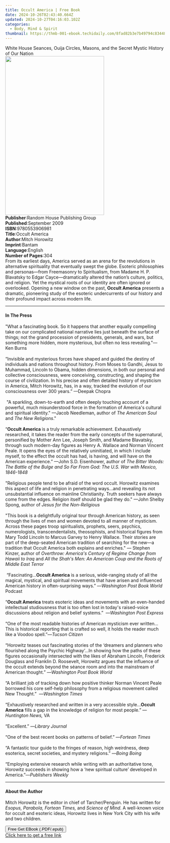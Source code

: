 ```yaml
---
title: Occult America | Free Book
date: 2024-10-26T02:43:40.664Z
updated: 2024-10-27T04:16:03.102Z
categories:
  - Body, Mind & Spirit
thumbnail: https://thmb-001-ebook.techidaily.com/8fad82b3e7b49794c8344835f384c9e2c8ffcfecef0da5fb00282ef903470465.jpg
---
```

<main id="book-container">
  <div class="flex flex-col">
    <div class="book-brief flex-1 py-6 px-4 sm:p-6 md:py-10 md:px-8">
      <!-- brief-->
      <div class="book-brief-main">
        White House Seances, Ouija Circles, Masons, and the Secret Mystic
        History of Our Nation
      </div>
    </div>
    <div
      class="book-meta-info flex-1 grid gap-4 col-start-1 col-end-3 row-start-1 sm:mb-6 sm:grid-cols-4 lg:gap-6 lg:col-start-2 lg:row-end-6 lg:row-span-6 lg:mb-0"
    >
      <div
        class="book-meta-info-left place-content-center mt-4 p-4 text-sm leading-6 col-start-2 col-span-2 dark:text-slate-400"
      >
        <img
          class="w-full h-500 object-cover rounded-lg sm:h-255 sm:col-span-2 lg:col-span-full"
          src="https://img-001-ebook.techidaily.com/a941e0cfbb205f658599f86ded92bcc033ad5cde8026252b0e1d8121b4000d52.jpg"
          alt=""
          width="312"
          height="500"
        />
      </div>
      <div
        class="book-meta-info-right mt-2 col-start-1 row-start-2 col-span-3 self-center"
      >
        <!-- meta data  -->
        <div class="flex flex-col px-4 md:px-8">
          <div class="flex-1">
            <strong>Publisher</strong>:<span class="px-2"
              >Random House Publishing Group</span
            >
          </div>
          <div class="flex-1">
            <strong>Published</strong>:<span class="px-2">September 2009</span>
          </div>
          <div class="flex-1">
            <strong>ISBN</strong>:<span class="px-2">9780553906981</span>
          </div>
          <div class="flex-1">
            <strong>Title</strong>:<span class="px-2">Occult America</span>
          </div>
          <div class="flex-1">
            <strong>Author</strong>:<span class="px-2">Mitch Horowitz</span>
          </div>
          <div class="flex-1">
            <strong>Imprint</strong>:<span class="px-2">Bantam</span>
          </div>
          <div class="flex-1">
            <strong>Language</strong>:<span class="px-2">English</span>
          </div>
          <div class="flex-1">
            <strong>Number of Pages</strong>:<span class="px-2">304</span>
          </div>
        </div>
      </div>
    </div>
    <div class="book-description flex-1 py-6 px-4 sm:p-6 md:py-10 md:px-8">
      <div class="book-description-main">
        <div accordion-content="" id="description">
          From its earliest days, America served as an arena for the revolutions
          in alternative spirituality that eventually swept the globe. Esoteric
          philosophies and personas—from Freemasonry to Spiritualism, from
          Madame H. P. Blavatsky to Edgar Cayce—dramatically altered the
          nation’s culture, politics, and religion. Yet the mystical roots of
          our identity are often ignored or overlooked. Opening a new window on
          the past,&nbsp;<b>Occult America</b><i>&nbsp;</i>presents a dramatic,
          pioneering study of the esoteric undercurrents of our history and
          their profound impact across modern life.
        </div>
      </div>
    </div>
    <div class="book-excerpts flex-1 py-6 px-4 sm:p-6 md:py-10 md:px-8">
      <!-- excerpts-->
      <div class="book-excerpts-main">
        <hr />
        <h4 class="placeholder placeholder-heading">
          <span>In The Press</span>
        </h4>
        <p>
          "What a fascinating book. So it happens that another equally
          compelling take on our complicated national narrative lies just
          beneath the surface of things; not the grand procession of presidents,
          generals, and wars, but something more hidden, more mysterious, but
          often no less revealing."—Ken Burns<br /><br />“Invisible and
          mysterious forces have shaped and guided the destiny of individuals
          and nations throughout history. From Moses to Gandhi, Jesus to
          Muhammad, Lincoln to Obama, hidden dimensions, in both our personal
          and collective consciousness, were conceiving, constructing, and
          shaping the course of civilization. In his precise and often detailed
          history of mysticism in America, Mitch Horowitz, has, in a way,
          tracked the evolution of our consciousness over 300 years.” —Deepak
          Chopra<br /><br />&nbsp;"A sparkling, down-to-earth and often deeply
          touching account of a powerful, much misunderstood force in the
          formation of America's cultural and spiritual identity." —Jacob
          Needleman, author of <i>The American Soul</i> and
          <i>The New Religions</i>."<br /><br />“<b>Occult America </b>is a
          truly remarkable achievement. Exhaustively researched, it takes the
          reader from the early concepts of the supernatural, personified by
          Mother Ann Lee, Joseph Smith, and Madame Blavatsky, through such
          modern-day figures as Henry A. Wallace and Norman Vincent Peale. It
          opens the eyes of the relatively uninitiated, in which I include
          myself, to the effect the occult has had, is having, and will have on
          the American experience.” —John S.D. Eisenhower, author of
          <i
            >The Bitter Woods: The Battle of the Bulge and So Far From God: The
            U.S. War with Mexico, 1846-1848</i
          ><br /><i><br /></i>"Religious people tend to be afraid of the word
          occult. Horowitz examines this aspect of life and religion in
          penetrating ways...and revealing its not unsubstantial influence on
          mainline Christianity. Truth seekers have always come from the edges.
          Religion itself should be glad they do." —John Shelby Spong, author of
          <i>Jesus for the Non-Religious</i><br /><br />"This book is a
          delightfully original tour through American history, as seen through
          the lives of men and women devoted to all manner of mysticism. Across
          these pages troop spiritualists, prophets, seers, psychics,
          numerologists, transcendentalists, theosophists, and historical
          figures from Mary Todd Lincoln to Marcus Garvey to Henry Wallace.
          Their stories are part of the deep-seated American tradition of
          searching for the new—a tradition that Occult America both explains
          and enriches." — Stephen Kinzer, author of
          <i
            >Overthrow: America's Century of Regime Change from Hawaii to
            Iraq</i
          >
          and
          <i
            >All the Shah's Men: An American Coup and the Roots of Middle East
            Terror</i
          ><br />&nbsp;<br />&nbsp;“Fascinating…<b>Occult America</b> is a
          serious, wide-ranging study of all the magical, mystical, and
          spiritual movements that have arisen and influenced American history
          in often-surprising ways.” —<i>Washington Post Book World</i>
          Podcast<br />&nbsp;<br />“<b>Occult America</b> treats esoteric ideas
          and movements with an even-handed intellectual studiousness that is
          too often lost in today's raised-voice discussions about religion and
          belief systems.”&nbsp; —<i>Washington Post Express</i>
          <br />&nbsp;<br />“One of the most readable histories of American
          mysticism ever written…This is historical reporting that is crafted so
          well, it holds the reader much like a Voodoo spell.”—<i
            >Tucson Citizen</i
          ><br />&nbsp;<br />“Horowitz teases out fascinating stories of the
          ‘dreamers and planners who flourished along the Psychic Highway’…In
          showing how the paths of these figures occasionally intersected with
          the likes of Abraham Lincoln, Frederick Douglass and Franklin D.
          Roosevelt, Horowitz argues that the influence of the occult extends
          beyond the séance room and into the mainstream of American thought.”
          —<i>Washington Post Book World<br /></i><br />“A brilliant job of
          tracking down how positive thinker Norman Vincent Peale borrowed his
          core self-help philosophy from a religious movement called New
          Thought.”&nbsp;&nbsp;—<i>Washington Times<br /></i><br />“Exhaustively
          researched and written in a very accessible style...<b
            >Occult America</b
          >
          fills a gap in the knowledge of religion for most people.” —<i
            >Huntington News, </i
          >VA<br /><i>&nbsp;</i><br />“Excellent.” —<i>Library Journal</i
          ><br /><i>&nbsp;</i><br />“One of the best recent books on patterns of
          belief.” —<i>Fortean Times</i><br />&nbsp;<br />“A fantastic tour
          guide to the fringes of reason, high weirdness, deep esoterica, secret
          societies, and mystery religions.” —<i>Boing Boing</i
          ><br /><br />“Employing extensive research while writing with an
          authoritative tone, Horowitz succeeds in showing how a ‘new spiritual
          culture’ developed in America.”—<i>Publishers Weekly<br /></i>
        </p>
      </div>
    </div>
    <div class="book-about-author flex-1 py-6 px-4 sm:p-6 md:py-10 md:px-8">
      <!-- about author-->
      <div class="book-main-author-main">
        <hr />
        <h4 class="placeholder placeholder-heading">
          <span>About the Author</span>
        </h4>
        <p>
          Mitch Horowitz is the editor in chief of Tarcher/Penguin. He has
          written for <i>Esopus,</i> <i>Parabola, Fortean Times, </i>and
          <i>Science of Mind</i>. A well-known voice for occult and esoteric
          ideas, Horowitz lives in New York City with his wife and two children.
        </p>
      </div>
    </div>
    <div class="book-free-get flex-1 py-6 px-4 sm:p-6 md:py-10 md:px-8">
      <button
        id="btn-free-get"
        class="bg-blue-500 hover:bg-blue-700 text-white font-bold py-2 px-4 rounded"
      >
        Free Get EBook (.PDF/.epub)
      </button>
      <div id="countdown-display" class="px-2 text-lg mt-2"></div>
      <a
        id="free-link"
        class="hidden bg-blue-500 hover:bg-blue-700 text-white font-bold py-2 px-4 rounded"
        href="https://www.ebooks.com/en-us/book/414679/occult-america/mitch-horowitz/"
        target="_blank"
        >Click here to get a free link</a
      >
    </div>
    <script>
      let countdownTime = 0;
      let countdownInterval = null;
      document
        .getElementById('btn-free-get')
        .addEventListener('click', startCountdown);
      function startCountdown() {
        countdownTime = new Date().getTime() + 60000 * 3;
        countdownInterval = setInterval(updateCountdown, 1000);
        document.getElementById('btn-free-get').disabled = true;
        document
          .getElementById('btn-free-get')
          .classList.add('bg-gray-500', 'cursor-not-allowed');
      }
      function updateCountdown() {
        let currentTime = new Date().getTime();
        let timeLeft = countdownTime - currentTime;
        let secondsLeft = Math.floor(timeLeft / 1000);
        document.getElementById('countdown-display').innerHTML =
          `Remaining time: ${secondsLeft} seconds.`;
        if (secondsLeft <= 0) {
          clearInterval(countdownInterval);
          document.getElementById('btn-free-get').classList.add('hidden');
          document.getElementById('free-link').classList.remove('hidden');
          document.getElementById('countdown-display').innerHTML = '';
        }
      }
    </script>
  </div>
</main>

<ins class="adsbygoogle"
      style="display:block"
      data-ad-client="ca-pub-7571918770474297"
      data-ad-slot="8358498916"
      data-ad-format="auto"
      data-full-width-responsive="true"></ins>
    